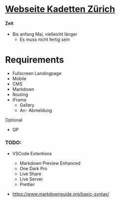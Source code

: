 # [Webseite Kadetten Zürich](https://kadettenzuerich.ch/)

#### Zeit
- Bis anfang Mai, vielleicht länger
    - Es muss nicht fertig sein


# Requirements

- Fullscreen Landingpage
- Mobile
- CMS
- Markdown
- Routing
- iFrame
  - Gallery
  - An- Abmeldung

Optional

- QP


### TODO:

- VSCode Extentions
  - Markdown Preview Enhanced
  - One Dark Pro
  - Live Share
  - Live Server
  - Prettier

- https://www.markdownguide.org/basic-syntax/
